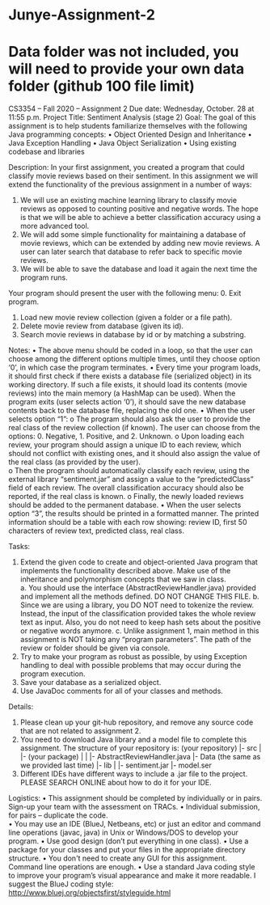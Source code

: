 # Junye-Assignment-2
# Data folder was not included, you will need to provide your own data folder (github 100 file limit)
CS3354 – Fall 2020 – Assignment 2 
Due date: Wednesday, October. 28 at 11:55 p.m. 
Project Title: Sentiment Analysis (stage 2) 
Goal: The goal of this assignment is to help students familiarize themselves with the following Java programming concepts: 
•	Object Oriented Design and Inheritance 
•	Java Exception Handling 
•	Java Object Serialization 
•	Using existing codebase and libraries 
 
Description: 
In your first assignment, you created a program that could classify movie reviews based on their sentiment. In this assignment we will extend the functionality of the previous assignment in a number of ways: 
1.	We will use an existing machine learning library to classify movie reviews as opposed to counting positive and negative words. The hope is that we will be able to achieve a 
better classification accuracy using a more advanced tool. 
2.	We will add some simple functionality for maintaining a database of movie reviews, which can be extended by adding new movie reviews. A user can later search that database to refer back to specific movie reviews. 
3.	We will be able to save the database and load it again the next time the program runs. 
  
Your program should present the user with the following menu: 
0.	Exit program. 
1.	Load new movie review collection (given a folder or a file path). 
2.	Delete movie review from database (given its id). 
3.	Search movie reviews in database by id or by matching a substring. 
 
Notes: 
•	The above menu should be coded in a loop, so that the user can choose among the different options multiple times, until they choose option ‘0’, in which case the program terminates. 
•	Every time your program loads, it should first check if there exists a database file 
(serialized object) in its working directory. If such a file exists, it should load its contents (movie reviews) into the main memory (a HashMap can be used). When the program exits (user selects action ‘0’), it should save the new database contents back to the database file, replacing the old one. 
•	When the user selects option “1”: 
o	The program should also ask the user to provide the real class of the review collection (if known). The user can choose from the options: 0. Negative, 1. Positive, and 2. Unknown.  o Upon loading each review, your program should assign a unique ID to each review, which should not conflict with existing ones, and it should also assign the value of the real class (as provided by the user).  
o	Then the program should automatically classify each review, using the external library “sentiment.jar” and assign a value to the “predictedClass” field of each review. The overall classification accuracy should also be reported, if the real class is known. 
o	Finally, the newly loaded reviews should be added to the permanent database. 
•	When the user selects option “3”, the results should be printed in a formatted manner. The printed information should be a table with each row showing: review ID, first 50 characters of review text, predicted class, real class.  
 
Tasks: 
1.	Extend the given code to create and object-oriented Java program that implements the functionality described above.  Make use of the inheritance and polymorphism concepts that we saw in class.   
a.	You should use the interface (AbstractReviewHandler.java) provided and implement all the methods defined. DO NOT CHANGE THIS FILE.
b.	Since we are using a library, you DO NOT need to tokenize the review. Instead, the input of the classification provided takes the whole review text as input. Also, you do not need to keep hash sets about the positive or negative words anymore.
c.	Unlike assignment 1, main method in this assignment is NOT taking any “program parameters”. The path of the review or folder should be given via console.
2.	Try to make your program as robust as possible, by using Exception handling to deal with possible problems that may occur during the program execution.  
3.	Save your database as a serialized object.  
4.	Use JavaDoc comments for all of your classes and methods. 

Details: 
1.	Please clean up your git-hub repository, and remove any source code that are not related to assignment 2.
2.	You need to download Java library and a model file to complete this assignment. The structure of your repository is:
(your repository)
|- src
|  |- (your package)
|  |  |- AbstractReviewHandler.java
|- Data (the same as we provided last time)
|- lib
|  |- sentiment.jar 
|- model.ser
3.	Different IDEs have different ways to include a .jar file to the project. PLEASE SEARCH ONLINE about how to do it for your IDE.

Logistics: 
•	This assignment should be completed by individually or in pairs. Sign-up your team with the assessment on TRACs.
•	Individual submission, for pairs – duplicate the code.  
•	You may use an IDE (BlueJ, Netbeans, etc) or just an editor and command line operations (javac, java) in Unix or Windows/DOS to develop your program. 
•	Use good design (don’t put everything in one class). 
•	Use a package for your classes and put your files in the appropriate directory structure. 
•	You don't need to create any GUI for this assignment. Command line operations are enough. 
•	Use a standard Java coding style to improve your program’s visual appearance and make it more readable. I suggest the BlueJ coding style: http://www.bluej.org/objectsfirst/styleguide.html 

